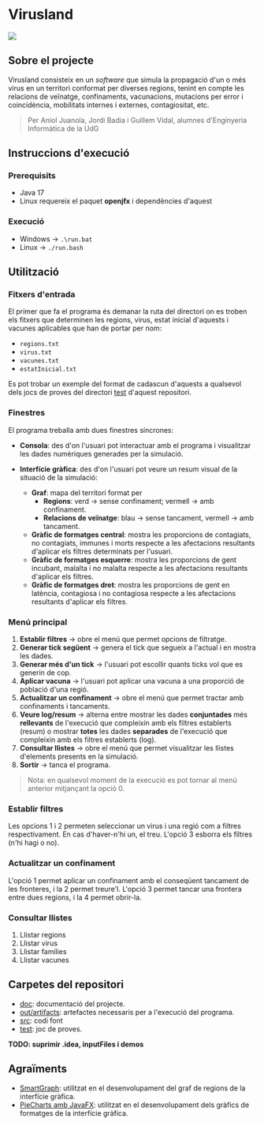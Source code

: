 # Virusland
![](https://www.rae.es/sites/default/files/styles/noticia_grande/public/2020-05/virus-1812092_1920.jpg?h=036f3151&itok=FKyri05t)
## Sobre el projecte
Virusland consisteix en un *software* que simula la propagació d'un o més virus en un territori conformat per diverses regions, tenint en compte les relacions de veïnatge, confinaments, vacunacions, mutacions per error i coincidència, mobilitats internes i externes, contagiositat, etc.
> Per Aniol Juanola, Jordi Badia i Guillem Vidal, alumnes d'Enginyeria Informàtica de la UdG

## Instruccions d'execució
### Prerequisits
- Java 17
- Linux requereix el paquet **openjfx** i dependències d'aquest
### Execució
- Windows &rarr; `.\run.bat`
- Linux &rarr; `./run.bash`

## Utilització
### Fitxers d'entrada
El primer que fa el programa és demanar la ruta del directori on es troben els fitxers que determinen les regions, virus, estat inicial d'aquests i vacunes aplicables que han de portar per nom:
- `regions.txt`
- `virus.txt`
- `vacunes.txt`
- `estatInicial.txt`

Es pot trobar un exemple del format de cadascun d'aquests a qualsevol dels jocs de proves del directori [test](test) d'aquest repositori.

### Finestres
El programa treballa amb dues finestres síncrones:
- **Consola**: des d'on l'usuari pot interactuar amb el programa i visualitzar les dades numèriques generades per la simulació.

- **Interfície gràfica**: des d'on l'usuari pot veure un resum visual de la situació de la simulació:
	- **Graf**: mapa del territori format per
		-  **Regions**: verd &rarr; sense confinament; vermell &rarr; amb confinament.
		- **Relacions de veïnatge**: blau &rarr; sense tancament, vermell &rarr; amb tancament.
	- **Gràfic de formatges central**: mostra les proporcions de contagiats, no contagiats, immunes i morts respecte a les afectacions resultants d'aplicar els filtres determinats per l'usuari.
	- **Gràfic de formatges esquerre**: mostra les proporcions de gent incubant, malalta i no malalta respecte a les afectacions resultants d'aplicar els filtres.
	- **Gràfic de formatges dret**: mostra les proporcions de gent en latència, contagiosa i no contagiosa respecte a les afectacions resultants d'aplicar els filtres.

### Menú principal
1. **Establir filtres** &rarr; obre el menú que permet opcions de filtratge.
2. **Generar tick següent** &rarr; genera el tick que segueix a l'actual i en mostra les dades.
3. **Generar més d'un tick** &rarr; l'usuari pot escollir quants ticks vol que es generin de cop.
4. **Aplicar vacuna** &rarr; l'usuari pot aplicar una vacuna a una proporció de població d'una regió.
5. **Actualitzar un confinament** &rarr; obre el menú que permet tractar amb confinaments i tancaments.
6. **Veure log/resum** &rarr; alterna entre mostrar les dades **conjuntades** més **rellevants** de l'execució que compleixin amb els filtres establerts (resum) o mostrar **totes** les dades **separades** de l'execució que compleixin amb els filtres establerts (log).
7. **Consultar llistes** &rarr; obre el menú que permet visualitzar les llistes d'elements presents en la simulació.
8. **Sortir** &rarr; tanca el programa.
> Nota: en qualsevol moment de la execució es pot tornar al menú anterior mitjançant la opció 0.

### Establir filtres
Les opcions 1 i 2 permeten seleccionar un virus i una regió com a filtres respectivament. En cas d'haver-n'hi un, el treu. L'opció 3 esborra els filtres (n'hi hagi o no).

### Actualitzar un confinament
L'opció 1 permet aplicar un confinament amb el conseqüent tancament de les fronteres, i la 2 permet treure'l.
L'opció 3 permet tancar una frontera entre dues regions, i la 4 permet obrir-la.

### Consultar llistes
1. Llistar regions
2. Llistar virus
3. Llistar famílies
4. Llistar vacunes

## Carpetes del repositori
- [doc](doc): documentació del projecte.
- [out/artifacts](out/artifacts): artefactes necessaris per a l'execució del programa.
- [src](src): codi font
- [test](test): joc de proves.

**TODO: suprimir .idea, inputFiles i demos**

## Agraïments
- [SmartGraph](https://github.com/brunomnsilva/JavaFXSmartGraph): utilitzat en el desenvolupament del graf de regions de la interfície gràfica.
- [PieCharts amb JavaFX](https://docs.oracle.com/javafx/2/charts/pie-chart.htm): utilitzat en el desenvolupament dels gràfics de formatges de la interfície gràfica.
